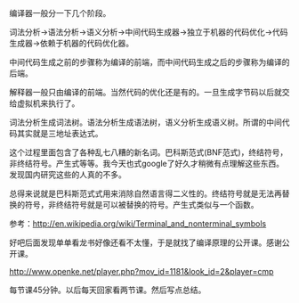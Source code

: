 编译器一般分一下几个阶段。

词法分析->语法分析->语义分析->中间代码生成器->独立于机器的代码优化->代码生成器->依赖于机器的代码优化器。

中间代码生成之前的步骤称为编译的前端，而中间代码生成之后的步骤称为编译的后端。

解释器一般只由编译的前端。当然代码的优化还是有的。一旦生成字节码以后就交给虚拟机来执行了。

词法分析生成词法树。语法分析生成语法树，语义分析生成语义树。所谓的中间代码其实就是三地址表达式。

这个过程里面包含了各种乱七八糟的新名词。巴科斯范式(BNF范式)，终结符号，非终结符号。产生式等等。我今天也式google了好久才稍微有点理解这些东西。发现国内研究这些的人真的不多。

总得来说就是巴科斯范式式用来消除自然语言得二义性的。终结符号就是无法再替换的符号，非终结符号就是可以被替换的符号。产生式类似与一个函数。

参考：http://en.wikipedia.org/wiki/Terminal_and_nonterminal_symbols

好吧后面发现单单看龙书好像还看不太懂，于是就找了编译原理的公开课。感谢公开课。

http://www.openke.net/player.php?mov_id=1181&look_id=2&player=cmp

每节课45分钟。以后每天回家看两节课。然后写点总结。